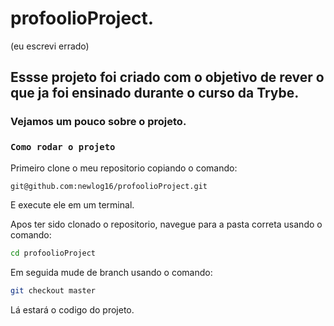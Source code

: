 # profoolioProject.
(eu escrevi errado)

## Essse projeto foi criado com o objetivo de rever o que ja foi ensinado durante o curso da Trybe.

### Vejamos um pouco sobre o projeto.


### `Como rodar o projeto`

Primeiro clone o meu repositorio copiando o comando:

```bash
git@github.com:newlog16/profoolioProject.git
```
E execute ele em um terminal.

Apos ter sido clonado o repositorio, navegue para a pasta correta usando o comando:
```bash
cd profoolioProject
```
Em seguida mude de branch usando o comando:

```bash
git checkout master
```

Lá estará o codigo do projeto.
